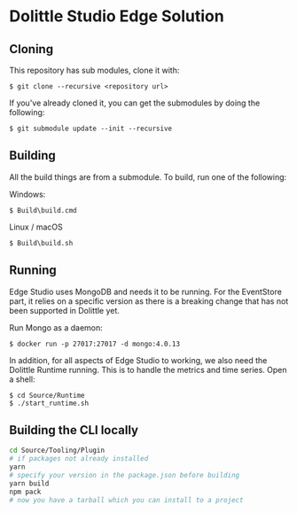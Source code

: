 # Dolittle Studio Edge Solution

## Cloning

This repository has sub modules, clone it with:

```text
$ git clone --recursive <repository url>
```

If you've already cloned it, you can get the submodules by doing the following:

```text
$ git submodule update --init --recursive
```

## Building

All the build things are from a submodule. To build, run one of the following:

Windows:

```text
$ Build\build.cmd
```

Linux / macOS

```text
$ Build\build.sh
```

## Running

Edge Studio uses MongoDB and needs it to be running. For the EventStore part, it relies on a specific version as there is
a breaking change that has not been supported in Dolittle yet.

Run Mongo as a daemon:

```shell
$ docker run -p 27017:27017 -d mongo:4.0.13
```

In addition, for all aspects of Edge Studio to working, we also need the Dolittle Runtime running. This is to handle
the metrics and time series. Open a shell:

```shell
$ cd Source/Runtime
$ ./start_runtime.sh
```

## Building the CLI locally

```bash
cd Source/Tooling/Plugin
# if packages not already installed
yarn
# specify your version in the package.json before building
yarn build
npm pack
# now you have a tarball which you can install to a project
```